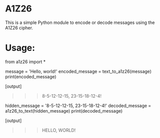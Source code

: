 # A1Z26
This is a simple Python module to encode or decode messages using the A1Z26 cipher.

# Usage:
from a1z26 import *

message = 'Hello, world!'
encoded_message = text_to_a1z26(message)
print(encoded_message)

[output]
>>>8-5-12-12-15, 23-15-18-12-4!

hidden_message = '8-5-12-12-15, 23-15-18-12-4!'
decoded_message = a1z26_to_text(hidden_message)
print(decoded_message)

[output]
>>>HELLO, WORLD!
